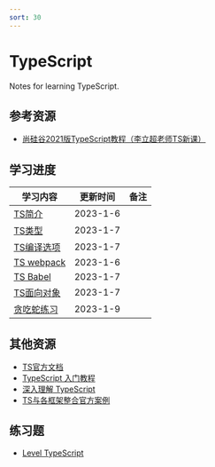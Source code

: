 ```yaml
---
sort: 30
---
```

# **TypeScript**

Notes for learning TypeScript.



## **参考资源**

- [尚硅谷2021版TypeScript教程（李立超老师TS新课）](https://www.bilibili.com/video/BV1Xy4y1v7S2?p=6)



## **学习进度**

| **学习内容**                                                 | **更新时间** | **备注**                                            |
| ------------------ | ------------ | ----------------------------------- |
| [TS简介](./001.TS%E7%AE%80%E4%BB%8B.md) | 2023-1-6   |                                                     |
| [TS类型](./002.TS%E7%B1%BB%E5%9E%8B.md) | 2023-1-7   |                                                     |
| [TS编译选项](./003.TS%E7%BC%96%E8%AF%91%E9%80%89%E9%A1%B9.md) | 2023-1-7   |                          |
| [TS webpack](./004.TS%20webpack.md) | 2023-1-6   |  |
| [TS Babel](./005.TS%20Babel.md)| 2023-1-7   |                                                     |
| [TS面向对象](./006.TS%E9%9D%A2%E5%90%91%E5%AF%B9%E8%B1%A1.md) | 2023-1-7   |                                                     |
| [贪吃蛇练习](https://github.com/ironartisan/front-notes/tree/master/TypeScript/code/chapt002) | 2023-1-9   |                                                     |



## **其他资源**

-   [TS官方文档](https://www.tslang.cn/docs/home.html)
-   [TypeScript 入门教程](https://ts.xcatliu.com/)
-   [深入理解 TypeScript](https://jkchao.github.io/typescript-book-chinese/)
-   [TS与各框架整合官方案例](https://www.tslang.cn/samples/index.html)



## **练习题**

- [Level TypeScript](https://type-level-typescript.com/)


